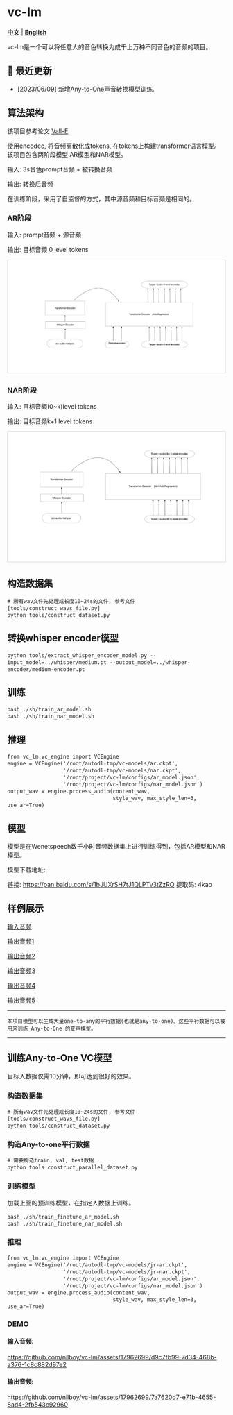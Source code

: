 # vc-lm
[**中文**](./README.md) | [**English**](./README_en.md)

vc-lm是一个可以将任意人的音色转换为成千上万种不同音色的音频的项目。

## 🔄 最近更新
* [2023/06/09] 新增Any-to-One声音转换模型训练.

## 算法架构
该项目参考论文 [Vall-E](https://arxiv.org/abs/2301.02111)

使用[encodec](https://github.com/facebookresearch/encodec),
将音频离散化成tokens, 在tokens上构建transformer语言模型。
该项目包含两阶段模型 AR模型和NAR模型。

输入: 3s音色prompt音频 + 被转换音频

输出: 转换后音频

在训练阶段，采用了自监督的方式，其中源音频和目标音频是相同的。
### AR阶段
输入: prompt音频 + 源音频

输出: 目标音频 0 level tokens

![ar](res/vclm-ar.png)

### NAR阶段
输入: 目标音频(0~k)level tokens

输出: 目标音频k+1 level tokens

![nar](res/vclm-nar.png)

## 构造数据集

```
# 所有wav文件先处理成长度10~24s的文件, 参考文件[tools/construct_wavs_file.py]
python tools/construct_dataset.py
```
## 转换whisper encoder模型

```
python tools/extract_whisper_encoder_model.py --input_model=../whisper/medium.pt --output_model=../whisper-encoder/medium-encoder.pt
```
## 训练
```
bash ./sh/train_ar_model.sh
bash ./sh/train_nar_model.sh
```
## 推理
```
from vc_lm.vc_engine import VCEngine
engine = VCEngine('/root/autodl-tmp/vc-models/ar.ckpt',
                  '/root/autodl-tmp/vc-models/nar.ckpt',
                  '/root/project/vc-lm/configs/ar_model.json',
                  '/root/project/vc-lm/configs/nar_model.json')
output_wav = engine.process_audio(content_wav,
                                  style_wav, max_style_len=3, use_ar=True)           
```

## 模型
模型是在Wenetspeech数千小时音频数据集上进行训练得到，包括AR模型和NAR模型。

模型下载地址:

链接: https://pan.baidu.com/s/1bJUXrSH7tJ1QLPTv3tZzRQ 提取码: 4kao

## 样例展示
[输入音频](res/test-in.wav)

[输出音频1](res/o1.wav)

[输出音频2](res/o2.wav)

[输出音频3](res/o3.wav)

[输出音频4](res/o4.wav)

[输出音频5](res/o5.wav)

---
```
本项目模型可以生成大量one-to-any的平行数据(也就是any-to-one)。这些平行数据可以被用来训练 Any-to-One 的变声模型。
```
---
## 训练Any-to-One VC模型
目标人数据仅需10分钟，即可达到很好的效果。

### 构造数据集
```
# 所有wav文件先处理成长度10~24s的文件, 参考文件[tools/construct_wavs_file.py]
python tools/construct_dataset.py
```

### 构造Any-to-one平行数据
```
# 需要构造train, val, test数据
python tools.construct_parallel_dataset.py
```
### 训练模型
加载上面的预训练模型，在指定人数据上训练。
```
bash ./sh/train_finetune_ar_model.sh
bash ./sh/train_finetune_nar_model.sh
```

### 推理
```
from vc_lm.vc_engine import VCEngine
engine = VCEngine('/root/autodl-tmp/vc-models/jr-ar.ckpt',
                  '/root/autodl-tmp/vc-models/jr-nar.ckpt',
                  '/root/project/vc-lm/configs/ar_model.json',
                  '/root/project/vc-lm/configs/nar_model.json')
output_wav = engine.process_audio(content_wav,
                                  style_wav, max_style_len=3, use_ar=True)           
```
### DEMO
#### 输入音频:  
https://github.com/nilboy/vc-lm/assets/17962699/d9c7fb99-7d34-468b-a376-1c8c882d97e2
#### 输出音频:
https://github.com/nilboy/vc-lm/assets/17962699/7a7620d7-e71b-4655-8ad4-2fb543c92960
